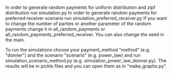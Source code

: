 In order to generate random payments for uniform distribution and zipf distribution run simulation.py
In order to generate random payments for preferred receiver scenario run simulation_preferred_receiver.py
If you want to change the number of parties or another parameter of the random payments change it in all_random_payments or all_random_payments_preferred_receiver.
You can also change the seed in the main.

To run the simulations choose your payment_method "method" (e.g. "donner") and the scenario "scenario" (e.g. power_law) and run simulation_scenario_method.py (e.g. simulation_power_law_donner.py).
The results will be in pickle files and you can open them as in "make_graphs.py".

